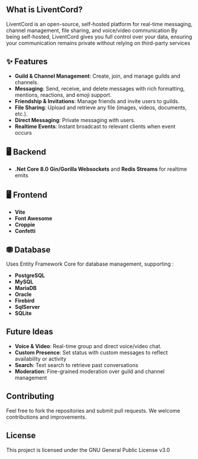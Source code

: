 ## What is LiventCord?
LiventCord is an open-source, self-hosted platform for real-time messaging, channel management, file sharing, and voice/video communication
By being self-hosted, LiventCord gives you full control over your data, ensuring your communication remains private without relying on third-party services

## ✨ Features

- **Guild & Channel Management**: Create, join, and manage guilds and channels.
- **Messaging**: Send, receive, and delete messages with rich formatting, mentions, reactions, and emoji support.
- **Friendship & Invitations**: Manage friends and invite users to guilds.
- **File Sharing**: Upload and retrieve any file (images, videos, documents, etc.).
- **Direct Messaging**: Private messaging with users.
- **Realtime Events**: Instant broadcast to relevant clients when event occurs

## 🖥 Backend 
- **.Net Core 8.0**
**Gin/Gorilla Websockets** and **Redis Streams** for realtime emits

## 🖥️ Frontend
- **Vite**
- **Font Awesome**
- **Croppie**
- **Confetti**

## ⛃  Database 
Uses Entity Framework Core for database management, supporting :

- **PostgreSQL**
- **MySQL**
- **MariaDB**
- **Oracle**
- **Firebird**
- **SqlServer**
- **SQLite**


## Future Ideas
- **Voice & Video**: Real-time group and direct voice/video chat.
- **Custom Presence**: Set status with custom messages to reflect availability or activity
- **Search**: Text search to retrieve past conversations
- **Moderation**: Fine-grained moderation over guild and channel management


  
## Contributing

Feel free to fork the repositories and submit pull requests. We welcome contributions and improvements.

## License

This project is licensed under the GNU General Public License v3.0
